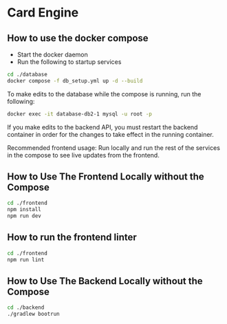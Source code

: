 # Card Engine

## How to use the docker compose

* Start the docker daemon
* Run the following to startup services

```bash
cd ./database
docker compose -f db_setup.yml up -d --build
```

To make edits to the database while the compose is running, run the following:

```bash
docker exec -it database-db2-1 mysql -u root -p
```

If you make edits to the backend API, you must restart the backend container in order for the changes to take effect in the running container.

Recommended frontend usage: Run locally and run the rest of the services in the compose to see live updates from the frontend.

## How to Use The Frontend Locally without the Compose

```bash
cd ./frontend
npm install
npm run dev
```

## How to run the frontend linter

```bash
cd ./frontend
npm run lint
```

## How to Use The Backend Locally without the Compose

```bash
cd ./backend
./gradlew bootrun
```
